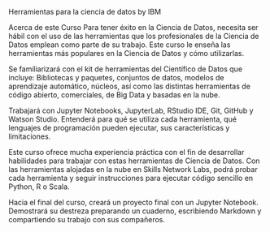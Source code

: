 Herramientas para la ciencia de datos
by IBM

Acerca de este Curso
Para tener éxito en la Ciencia de Datos, necesita ser hábil con el uso de las herramientas que los profesionales de la Ciencia de Datos emplean como parte de su trabajo. Este curso le enseña las herramientas más populares en la Ciencia de Datos y cómo utilizarlas. 

Se familiarizará con el kit de herramientas del Científico de Datos que incluye: Bibliotecas y paquetes, conjuntos de datos, modelos de aprendizaje automático, núcleos, así como las distintas herramientas de código abierto, comerciales, de Big Data y basadas en la nube. 

Trabajará con Jupyter Notebooks, JupyterLab, RStudio IDE, Git, GitHub y Watson Studio. Entenderá para qué se utiliza cada herramienta, qué lenguajes de programación pueden ejecutar, sus características y limitaciones.  

Este curso ofrece mucha experiencia práctica con el fin de desarrollar habilidades para trabajar con estas herramientas de Ciencia de Datos. Con las herramientas alojadas en la nube en Skills Network Labs, podrá probar cada herramienta y seguir instrucciones para ejecutar código sencillo en Python, R o Scala.  

Hacia el final del curso, creará un proyecto final con un Jupyter Notebook. Demostrará su destreza preparando un cuaderno, escribiendo Markdown y compartiendo su trabajo con sus compañeros.

